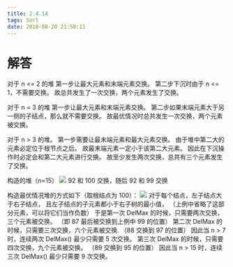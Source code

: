```yaml
---
title: 2.4.14
tags: Sort
date: 2018-08-20 21:58:11
---
```


# 解答

对于 n <= 2 的堆
第一步让最大元素和末端元素交换。
第二步下沉时由于 n <= 1，不需要交换。
故总共发生了一次交换，两个元素发生了交换。

对于 n = 3 的堆
第一步让最大元素和末端元素交换。
第二步如果末端元素大于另一侧的子结点，那么就不需要交换。
故最优情况时总共发生一次交换，两个元素被交换。

对于 n > 3 的堆。
第一步需要让最末端元素和最大元素交换。
由于堆中第二大的元素必定位于根节点之后。
故最末端元素一定小于该第二大元素。
因此在下沉操作时必定会和第二大元素进行交换。
故至少发生两次交换，总共有三个元素发生了交换。

构造的堆（n=15）
![](./1.png)
92 和 100 交换，随后 92 和 99 交换

构造最优情况堆的方式如下（取根结点为 100）：
![](./2.png)
对于每个结点，左子结点大于右子结点，
且左子结点的子元素都小于右子树的最小值，
（上例中省略了这部分元素，可以将它们当作负数）
于是第一次 DelMax 的时候，只需要两次交换，三个元素被交换。
（即 87 最后被交换到上例中 99 的位置）
第二次 DelMax 的时候，只需要三次交换，六个元素被交换.
（88 交换到 97 的位置）
因此当 n > 7 时，连续两次 DelMax() 最少只需要 5 次交换。
第三次 DelMax 的时候，只需要四次交换，九个元素被交换。
（89 交换到 95 的位置）
因此当 n > 15 时，连续三次 DelMax() 最少只需要 9 次交换。
